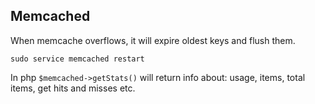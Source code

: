 Memcached
-

When memcache overflows, it will expire oldest keys and flush them.

````
sudo service memcached restart
````

In php `$memcached->getStats()` will return info about: usage, items, total items, get hits and misses etc.
